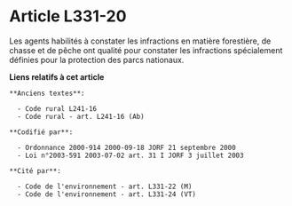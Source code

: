 # Article L331-20

Les agents habilités à constater les infractions en matière forestière, de chasse et de pêche ont qualité pour constater les
infractions spécialement définies pour la protection des parcs nationaux.

**Liens relatifs à cet article**

	**Anciens textes**:

	  - Code rural L241-16
	  - Code rural - art. L241-16 (Ab)

	**Codifié par**:

	  - Ordonnance 2000-914 2000-09-18 JORF 21 septembre 2000
	  - Loi n°2003-591 2003-07-02 art. 31 I JORF 3 juillet 2003

	**Cité par**:

	  - Code de l'environnement - art. L331-22 (M)
	  - Code de l'environnement - art. L331-24 (VT)
